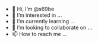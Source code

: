 - 👋 Hi, I’m @s69be
- 👀 I’m interested in ...
- 🌱 I’m currently learning ...
- 💞️ I’m looking to collaborate on ...
- 📫 How to reach me ...

<!---
s69be/s69be is a ✨ special ✨ repository because its `README.md` (this file) appears on your GitHub profile.
You can click the Preview link to take a look at your changes.
--->
